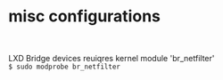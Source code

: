 # misc configurations

<br>

LXD Bridge devices reuiqres kernel module 'br_netfilter' <br>
`$ sudo modprobe br_netfilter`
